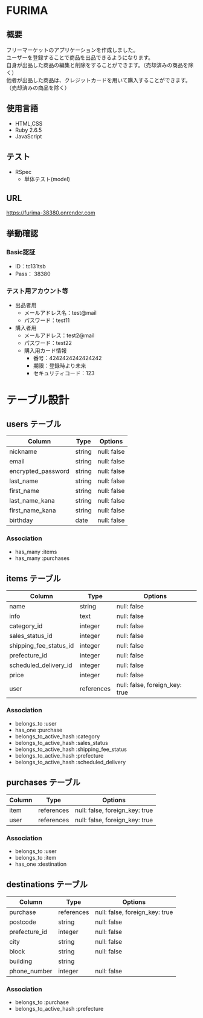 # FURIMA

## 概要

フリーマーケットのアプリケーションを作成しました。  
ユーザーを登録することで商品を出品できるようになります。  
自身が出品した商品の編集と削除をすることができます。（売却済みの商品を除く）  
他者が出品した商品は、クレジットカードを用いて購入することができます。（売却済みの商品を除く）  

## 使用言語

- HTML,CSS
- Ruby 2.6.5
- JavaScript

## テスト

- RSpec
  - 単体テスト(model)

## URL

https://furima-38380.onrender.com

## 挙動確認

### Basic認証
  - ID：tc131tsb
  - Pass： 38380
### テスト用アカウント等
  - 出品者用
    - メールアドレス名：test@mail
    - パスワード：test11
  - 購入者用
    - メールアドレス：test2@mail
    - パスワード：test22
    - 購入用カード情報
      - 番号：4242424242424242
      - 期限：登録時より未来
      - セキュリティコード：123

# テーブル設計

## users テーブル

| Column             | Type   | Options     |
| ------------------ | ------ | ----------- |
| nickname           | string | null: false |
| email              | string | null: false |
| encrypted_password | string | null: false |
| last_name          | string | null: false |
| first_name         | string | null: false |
| last_name_kana     | string | null: false |
| first_name_kana    | string | null: false |
| birthday           | date   | null: false |

### Association

- has_many :items
- has_many :purchases

## items テーブル

| Column                 | Type       | Options                        |
| ---------------------- | ---------- | ------------------------------ |
| name                   | string     | null: false                    |
| info                   | text       | null: false                    |
| category_id            | integer    | null: false                    |
| sales_status_id        | integer    | null: false                    |
| shipping_fee_status_id | integer    | null: false                    |
| prefecture_id          | integer    | null: false                    |
| scheduled_delivery_id  | integer    | null: false                    |
| price                  | integer    | null: false                    |
| user                   | references | null: false, foreign_key: true |

### Association

- belongs_to :user
- has_one    :purchase
- belongs_to_active_hash :category
- belongs_to_active_hash :sales_status
- belongs_to_active_hash :shipping_fee_status
- belongs_to_active_hash :prefecture
- belongs_to_active_hash :scheduled_delivery

## purchases テーブル

| Column        | Type       | Options                        |
| ------------- | ---------- | ------------------------------ |
| item          | references | null: false, foreign_key: true |
| user          | references | null: false, foreign_key: true |

### Association

- belongs_to :user
- belongs_to :item
- has_one    :destination

## destinations テーブル

| Column        | Type       | Options                        |
| ------------- | ---------- | ------------------------------ |
| purchase      | references | null: false, foreign_key: true |
| postcode      | string     | null: false                    |
| prefecture_id | integer    | null: false                    |
| city          | string     | null: false                    |
| block         | string     | null: false                    |
| building      | string     |                                |
| phone_number  | integer    | null: false                    |

### Association

- belongs_to :purchase
- belongs_to_active_hash :prefecture
